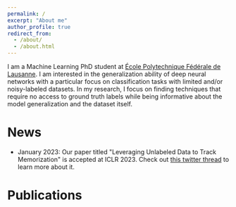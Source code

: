 ```yaml
---
permalink: /
excerpt: "About me"
author_profile: true
redirect_from: 
  - /about/
  - /about.html
---
```


I am a Machine Learning PhD student at [École Polytechnique Fédérale de Lausanne](https://www.epfl.ch/en/). I am interested in the generalization ability of deep neural networks with a particular focus on classification tasks with limited and/or noisy-labeled datasets. In my research, I focus on finding techniques that require no access to ground truth labels while being informative about the model generalization and the dataset itself.



News
======
* January 2023: Our paper titled "Leveraging Unlabeled Data to Track Memorization" is accepted at ICLR 2023. Check out [this twitter thread](https://twitter.com/mforouzesh/status/1601105634694680576?s=20) to learn more about it.

Publications
======

